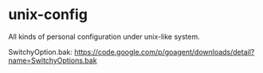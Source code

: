 unix-config
===========

All kinds of personal configuration under unix-like system.

SwitchyOption.bak:
https://code.google.com/p/goagent/downloads/detail?name=SwitchyOptions.bak


